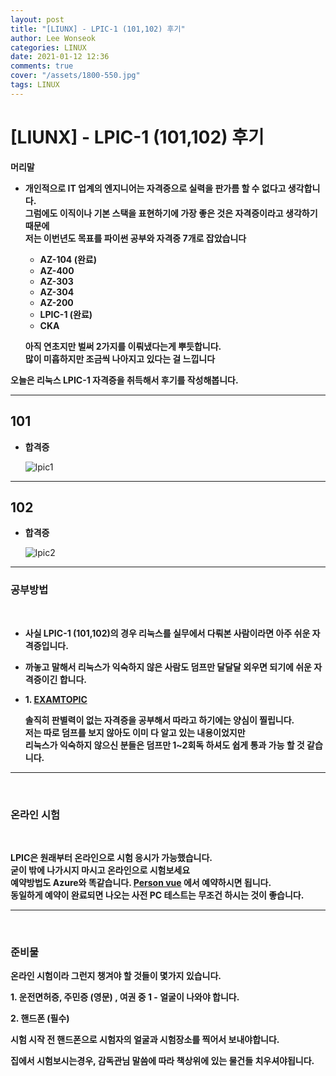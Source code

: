 ```yaml
---
layout: post
title: "[LIUNX] - LPIC-1 (101,102) 후기"
author: Lee Wonseok
categories: LINUX
date: 2021-01-12 12:36
comments: true
cover: "/assets/1800-550.jpg"
tags: LINUX
---
```




# [LIUNX] - LPIC-1 (101,102) 후기

**머리말**  

* **개인적으로 IT 업계의 엔지니어는 자격증으로 실력을 판가름 할 수 없다고 생각합니다.**  
    **그럼에도 이직이나 기본 스택을 표현하기에 가장 좋은 것은 자격증이라고 생각하기 때문에**  
    **저는 이번년도 목표를 파이썬 공부와 자격증 7개로 잡았습니다**  

    * **AZ-104 (완료)**
    * **AZ-400**
    * **AZ-303**
    * **AZ-304**
    * **AZ-200**
    * **LPIC-1 (완료)**
    * **CKA**

    **아직 연초지만 벌써 2가지를 이뤄냈다는게 뿌듯합니다.**  
    **많이 미흡하지만 조금씩 나아지고 있다는 걸 느낍니다**


**오늘은 리눅스 LPIC-1 자격증을 취득해서 후기를 작성해봅니다.**  

---

## **101**

* **합격증**

    ![lpic1](https://user-images.githubusercontent.com/69498804/104270806-c172da00-54dc-11eb-9027-90b619583c45.jpg)

----

## **102**

* **합격증**

    ![lpic2](https://user-images.githubusercontent.com/69498804/104270861-dea7a880-54dc-11eb-9107-8adb0b8aed7b.jpg)

---

### **공부방법**

<br/>

* **사실 LPIC-1 (101,102)의 경우 리눅스를 실무에서 다뤄본 사람이라면 아주 쉬운 자격증입니다.** 

* **까놓고 말해서 리눅스가 익숙하지 않은 사람도 덤프만 달달달 외우면 되기에 쉬운 자격증이긴 합니다.**


* **1. [EXAMTOPIC](https://www.examtopics.com/exams/)**

    **솔직히 판별력이 없는 자격증을 공부해서 따라고 하기에는 양심이 찔립니다.**  
    **저는 따로 덤프를 보지 않아도 이미 다 알고 있는 내용이었지만  
    리눅스가 익숙하지 않으신 분들은 덤프만 1~2회독 하셔도 쉽게 통과 가능 할 것 같습니다.**

---

<br/>

### **온라인 시험**

<br/>

**LPIC은 원래부터 온라인으로 시험 응시가 가능했습니다.**  
**굳이 밖에 나가시지 마시고 온라인으로 시험보세요**  
**예약방법도 Azure와 똑같습니다. [Person vue](https://home.pearsonvue.com/) 에서 예약하시면 됩니다.**  
**동일하게 예약이 완료되면 나오는 사전 PC 테스트는 무조건 하시는 것이 좋습니다.**


---

<br/>


### **준비물**

**온라인 시험이라 그런지 챙겨야 할 것들이 몇가지 있습니다.**

**1. 운전면허증, 주민증 (영문) , 여권 중 1 - 얼굴이 나와야 합니다.**

**2. 핸드폰 (필수)**

**시험 시작 전 핸드폰으로 시험자의 얼굴과 시험장소를 찍어서 보내야합니다.**

**집에서 시험보시는경우, 감독관님 말씀에 따라 책상위에 있는 물건들 치우셔야됩니다.**
